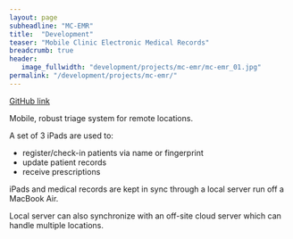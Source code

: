 ```yaml
---
layout: page
subheadline: "MC-EMR"
title:  "Development"
teaser: "Mobile Clinic Electronic Medical Records"
breadcrumb: true
header:
   image_fullwidth: "development/projects/mc-emr/mc-emr_01.jpg"
permalink: "/development/projects/mc-emr/"
---
```


[GitHub link](https://github.com/SZanlongo/MC-EMR)

Mobile, robust triage system for remote locations.

A set of 3 iPads are used to:
- register/check-in patients via name or fingerprint
- update patient records
- receive prescriptions

iPads and medical records are kept in sync through a local server run off a MacBook Air.

Local server can also synchronize with an off-site cloud server which can handle multiple locations.
